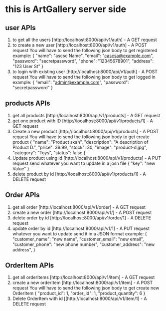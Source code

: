 # this is ArtGallery server side

## user APIs

1. to get all the users [http://localhost:8000/api/v1/auth] - A GET request
2. to create a new user [http://localhost:8000/api/v1/auth] - A POST request
    You will have to send the following json body to get registered
    example:
    {
    "name": "ascsc Name",
    "email": "cascsa@example.com",
    "password": "secretpassword",
    "phone": "12345678901",
    "address": "123 User St"
    }
3. to login with existing user [http://localhost:8000/api/v1/auth] - A POST request
    You will have to send the following json body to get logged in
    example:
    {
    "email": "admin@example.com",
    "password": "secretpassword"
    }

## products APIs

1. get all products [http://localhost:8000/api/v1/products] - A GET request
2. get one product with ID [http://localhost:8000/api/v1/products/1] - A GET request
3. Create a new product [http://localhost:8000/api/v1/products] - A POST request
    You will have to send the following json body to get create product
    {
    "name": "Product skah",
    "description": "A description of Product D.",
    "price": 39.99,
    "stock": 30,
    "image": "product-d.jpg",
    "category": "Toys",
    "status": false
    }
4. Update product using id [http://localhost:8000/api/v1/products] - A PUT request
    send whatever you want to update in a josn file 
    {
         "key": "new Value"
    }
5. delete product by id [http://localhost:8000/api/v1/products/1] - A DELETE request

## Order APIs

1. get all order [http://localhost:8000/api/v1/order] - A GET request
2. create a new order [http://localhost:8000/api/v1/] - A POST request
3. delete order by id [http://localhost:8000/api/v1/order/1] - A DELETE request
4. update order by id [http://localhost:8000/api/v1/1] - A PUT request
    whatever you want to update send it in a JSON format
    example:
    {
    "customer_name": "new name",
    "customer_email": "new email",
    "customer_phone": "new phone number",
    "customer_address": "new address",
    }

## OrderItem APIs

1. get all orderItems [http://localhost:8000/api/v1/item] - A GET request
2. create a new orderItem [http://localhost:8000/api/v1/item] - A POST request
    You will have to send the following json body to get create new OrderItem 
    {
    "product_id": 1,
    "order_id": 1,
    "product_quantity": 6
    }
3. Delete OrderItem with id [[http://localhost:8000/api/v1/item/1] - A DELETE request
